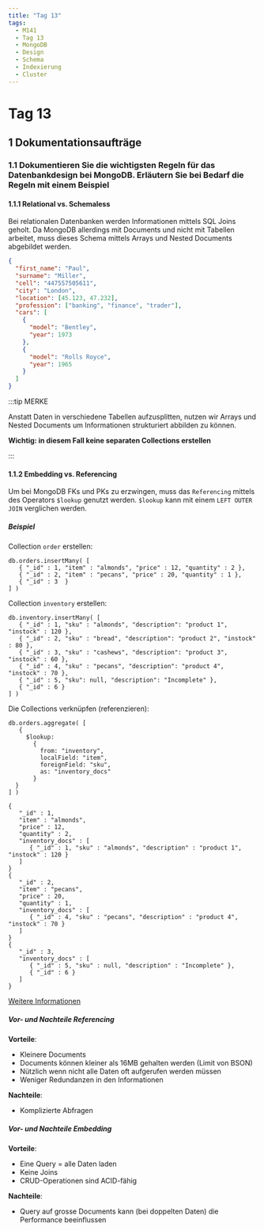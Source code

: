 ```yaml
---
title: "Tag 13"
tags:
  - M141
  - Tag 13
  - MongoDB
  - Design
  - Schema
  - Indexierung
  - Cluster
---
```


# Tag 13

## 1 Dokumentationsaufträge

### 1.1 Dokumentieren Sie die wichtigsten Regeln für das Datenbankdesign bei MongoDB. Erläutern Sie bei Bedarf die Regeln mit einem Beispiel

#### 1.1.1 Relational vs. Schemaless

Bei relationalen Datenbanken werden Informationen mittels SQL Joins geholt. Da MongoDB allerdings mit Documents und nicht mit Tabellen arbeitet, muss dieses Schema mittels Arrays und Nested Documents abgebildet werden.

```json
{
  "first_name": "Paul",
  "surname": "Miller",
  "cell": "447557505611",
  "city": "London",
  "location": [45.123, 47.232],
  "profession": ["banking", "finance", "trader"],
  "cars": [
    {
      "model": "Bentley",
      "year": 1973
    },
    {
      "model": "Rolls Royce",
      "year": 1965
    }
  ]
}
```

:::tip MERKE

Anstatt Daten in verschiedene Tabellen aufzusplitten, nutzen wir Arrays und Nested Documents um Informationen strukturiert abbilden zu können.

**Wichtig: in diesem Fall keine separaten Collections erstellen**

:::

#### 1.1.2 Embedding vs. Referencing

Um bei MongoDB FKs und PKs zu erzwingen, muss das `Referencing` mittels des Operators `$lookup` genutzt werden. `$lookup` kann mit einem `LEFT OUTER JOIN` verglichen werden.

##### Beispiel

Collection `order` erstellen:

```mongodb
db.orders.insertMany( [
   { "_id" : 1, "item" : "almonds", "price" : 12, "quantity" : 2 },
   { "_id" : 2, "item" : "pecans", "price" : 20, "quantity" : 1 },
   { "_id" : 3  }
] )
```

Collection `inventory` erstellen:

```mongodb
db.inventory.insertMany( [
   { "_id" : 1, "sku" : "almonds", "description": "product 1", "instock" : 120 },
   { "_id" : 2, "sku" : "bread", "description": "product 2", "instock" : 80 },
   { "_id" : 3, "sku" : "cashews", "description": "product 3", "instock" : 60 },
   { "_id" : 4, "sku" : "pecans", "description": "product 4", "instock" : 70 },
   { "_id" : 5, "sku": null, "description": "Incomplete" },
   { "_id" : 6 }
] )
```

Die Collections verknüpfen (referenzieren):

```mongodb
db.orders.aggregate( [
   {
     $lookup:
       {
         from: "inventory",
         localField: "item",
         foreignField: "sku",
         as: "inventory_docs"
       }
  }
] )
```

```mongodb title="OUTPUT"
{
   "_id" : 1,
   "item" : "almonds",
   "price" : 12,
   "quantity" : 2,
   "inventory_docs" : [
      { "_id" : 1, "sku" : "almonds", "description" : "product 1", "instock" : 120 }
   ]
}
{
   "_id" : 2,
   "item" : "pecans",
   "price" : 20,
   "quantity" : 1,
   "inventory_docs" : [
      { "_id" : 4, "sku" : "pecans", "description" : "product 4", "instock" : 70 }
   ]
}
{
   "_id" : 3,
   "inventory_docs" : [
      { "_id" : 5, "sku" : null, "description" : "Incomplete" },
      { "_id" : 6 }
   ]
}
```

[Weitere Informationen](https://www.mongodb.com/docs/manual/reference/operator/aggregation/lookup/)

##### Vor- und Nachteile Referencing

**Vorteile**:

- Kleinere Documents
- Documents können kleiner als 16MB gehalten werden (Limit von BSON)
- Nützlich wenn nicht alle Daten oft aufgerufen werden müssen
- Weniger Redundanzen in den Informationen

**Nachteile**:

- Komplizierte Abfragen

##### Vor- und Nachteile Embedding

**Vorteile**:

- Eine Query = alle Daten laden
- Keine Joins
- CRUD-Operationen sind ACID-fähig

**Nachteile**:

- Query auf grosse Documents kann (bei doppelten Daten) die Performance beeinflussen
